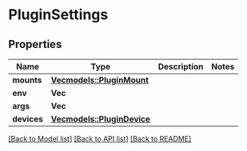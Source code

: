 # PluginSettings

## Properties

Name | Type | Description | Notes
------------ | ------------- | ------------- | -------------
**mounts** | [**Vec<models::PluginMount>**](PluginMount.md) |  | 
**env** | **Vec<String>** |  | 
**args** | **Vec<String>** |  | 
**devices** | [**Vec<models::PluginDevice>**](PluginDevice.md) |  | 

[[Back to Model list]](../README.md#documentation-for-models) [[Back to API list]](../README.md#documentation-for-api-endpoints) [[Back to README]](../README.md)


